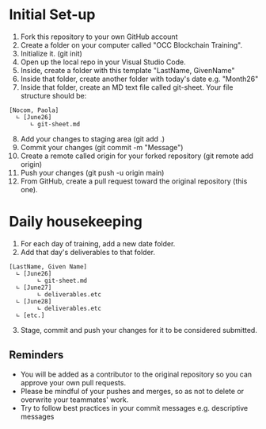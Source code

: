# Initial Set-up
1. Fork this repository to your own GitHub account
2. Create a folder on your computer called "OCC Blockchain Training".
3. Initialize it. (git init)
4. Open up the local repo in your Visual Studio Code.
5. Inside, create a folder with this template "LastName, GivenName"
6. Inside that folder, create another folder with today's date e.g. "Month26"
7. Inside that folder, create an MD text file called git-sheet.
Your file structure should be:
```
[Nocom, Paola]
  ∟ [June26]
      ∟ git-sheet.md
```

8. Add your changes to staging area (git add .)
9. Commit your changes (git commit -m "Message")
10. Create a remote called origin for your forked repository (git remote add origin)
11. Push your changes (git push -u origin main)
12. From GitHub, create a pull request toward the original repository (this one).


# Daily housekeeping
1. For each day of training, add a new date folder.
2. Add that day's deliverables to that folder.
```
[LastName, Given Name]
  ∟ [June26]
        ∟ git-sheet.md
  ∟ [June27]
        ∟ deliverables.etc
  ∟ [June28]
        ∟ deliverables.etc
  ∟ [etc.]
```
3. Stage, commit and push your changes for it to be considered submitted.

## Reminders
* You will be added as a contributor to the original repository so you can approve your own pull requests.
* Please be mindful of your pushes and merges, so as not to delete or overwrite your teammates' work.
* Try to follow best practices in your commit messages e.g. descriptive messages